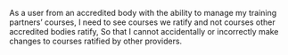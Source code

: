 As a user from an accredited body with the ability to manage my training partners’ courses,
I need to see courses we ratify and not courses other accredited bodies ratify,
So that I cannot accidentally or incorrectly make changes to courses ratified by other providers.
